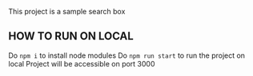 This project is a sample search box

## HOW TO RUN ON LOCAL

Do `npm i` to install node modules
Do `npm run start` to run the project on local
Project will be accessible on port 3000